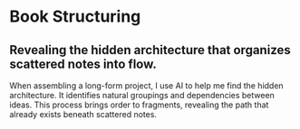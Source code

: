 # Book Structuring

## Revealing the hidden architecture that organizes scattered notes into flow.

When assembling a long-form project, I use AI to help me find the hidden architecture. It identifies natural groupings and dependencies between ideas. This process brings order to fragments, revealing the path that already exists beneath scattered notes.
